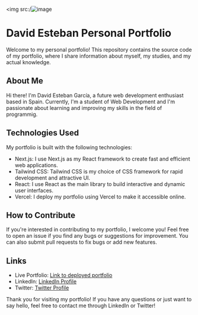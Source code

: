 <img src:/![image](https://github.com/DvzZDev/Personal-Portfolio-/assets/16827019/edd689c3-0508-4952-a574-42143e33aa30)
>

<h1>David Esteban Personal Portfolio</h1>

<p>Welcome to my personal portfolio! This repository contains the source code of my portfolio, where I share information about myself, my studies, and my actual knowledge.</p>

<h2>About Me</h2>

<p>Hi there! I'm David Esteban García, a future web development enthusiast based in Spain. Currently, I'm a student of Web Development and I'm passionate about learning and improving my skills in the field of programmig.</p>

<h2>Technologies Used</h2>

<p>My portfolio is built with the following technologies:</p>
<ul>
  <li>Next.js: I use Next.js as my React framework to create fast and efficient web applications.</li>
  <li>Tailwind CSS: Tailwind CSS is my choice of CSS framework for rapid development and attractive UI.</li>
  <li>React: I use React as the main library to build interactive and dynamic user interfaces.</li>
  <li>Vercel: I deploy my portfolio using Vercel to make it accessible online.</li>
</ul>

<h2>How to Contribute</h2>

<p>If you're interested in contributing to my portfolio, I welcome you! Feel free to open an issue if you find any bugs or suggestions for improvement. You can also submit pull requests to fix bugs or add new features.</p>

<h2>Links</h2>
<ul>
  <li>Live Portfolio: <a href="https://portfolio-dvz-z-node-js.vercel.app/">Link to deployed portfolio</a></li>
  <li>LinkedIn: <a href="https://www.linkedin.com/in/david-esteban-garcia-bba029221/">LinkedIn Profile</a></li>
  <li>Twitter: <a href="https://twitter.com/_DvzZ_">Twitter Profile</a></li>
</ul>

<p>Thank you for visiting my portfolio! If you have any questions or just want to say hello, feel free to contact me through LinkedIn or Twitter!</p>
